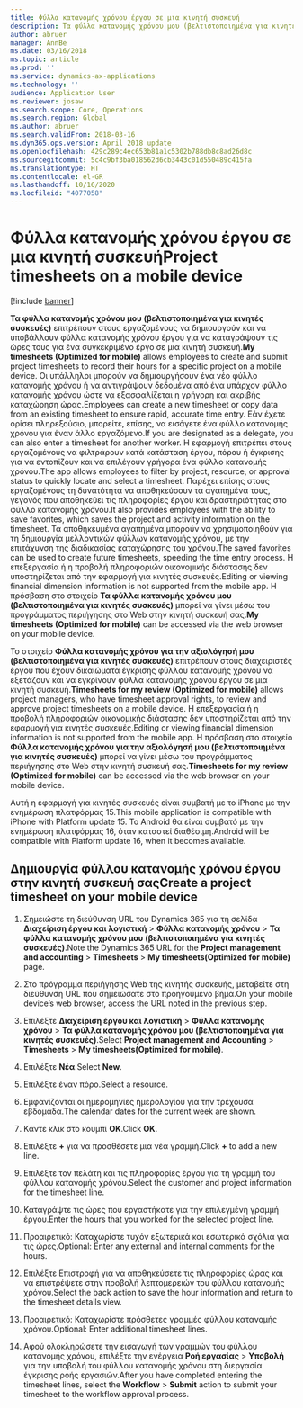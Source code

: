 ```yaml
---
title: Φύλλα κατανομής χρόνου έργου σε μια κινητή συσκευή
description: Τα φύλλα κατανομής χρόνου μου (βελτιστοποιημένα για κινητές συσκευές) επιτρέπουν στους εργαζομένους να δημιουργούν και να υποβάλλουν φύλλα κατανομής χρόνου έργου για να καταγράψουν τις ώρες τους για ένα συγκεκριμένο έργο σε μια κινητή συσκευή.
author: abruer
manager: AnnBe
ms.date: 03/16/2018
ms.topic: article
ms.prod: ''
ms.service: dynamics-ax-applications
ms.technology: ''
audience: Application User
ms.reviewer: josaw
ms.search.scope: Core, Operations
ms.search.region: Global
ms.author: abruer
ms.search.validFrom: 2018-03-16
ms.dyn365.ops.version: April 2018 update
ms.openlocfilehash: 429c289c4ec653b81a1c5302b788db8c8ad26d8c
ms.sourcegitcommit: 5c4c9bf3ba018562d6cb3443c01d550489c415fa
ms.translationtype: HT
ms.contentlocale: el-GR
ms.lasthandoff: 10/16/2020
ms.locfileid: "4077058"
---
```

# <a name="project-timesheets-on-a-mobile-device"></a><span data-ttu-id="e0cb9-103">Φύλλα κατανομής χρόνου έργου σε μια κινητή συσκευή</span><span class="sxs-lookup"><span data-stu-id="e0cb9-103">Project timesheets on a mobile device</span></span>

[!include [banner](../includes/banner.md)]

<span data-ttu-id="e0cb9-104">**Τα φύλλα κατανομής χρόνου μου (βελτιστοποιημένα για κινητές συσκευές)** επιτρέπουν στους εργαζομένους να δημιουργούν και να υποβάλλουν φύλλα κατανομής χρόνου έργου για να καταγράψουν τις ώρες τους για ένα συγκεκριμένο έργο σε μια κινητή συσκευή.</span><span class="sxs-lookup"><span data-stu-id="e0cb9-104">**My timesheets (Optimized for mobile)** allows employees to create and submit project timesheets to record their hours for a specific project on a mobile device.</span></span> <span data-ttu-id="e0cb9-105">Οι υπάλληλοι μπορούν να δημιουργήσουν ένα νέο φύλλο κατανομής χρόνου ή να αντιγράψουν δεδομένα από ένα υπάρχον φύλλο κατανομής χρόνου ώστε να εξασφαλίζεται η γρήγορη και ακριβής καταχώρηση ώρας.</span><span class="sxs-lookup"><span data-stu-id="e0cb9-105">Employees can create a new timesheet or copy data from an existing timesheet to ensure rapid, accurate time entry.</span></span> <span data-ttu-id="e0cb9-106">Εάν έχετε ορίσει πληρεξούσιο, μπορείτε, επίσης, να εισάγετε ένα φύλλο κατανομής χρόνου για έναν άλλο εργαζόμενο.</span><span class="sxs-lookup"><span data-stu-id="e0cb9-106">If you are designated as a delegate, you can also enter a timesheet for another worker.</span></span> <span data-ttu-id="e0cb9-107">Η εφαρμογή επιτρέπει στους εργαζομένους να φιλτράρουν κατά κατάσταση έργου, πόρου ή έγκρισης για να εντοπίζουν και να επιλέγουν γρήγορα ένα φύλλο κατανομής χρόνου.</span><span class="sxs-lookup"><span data-stu-id="e0cb9-107">The app allows employees to filter by project, resource, or approval status to quickly locate and select a timesheet.</span></span> <span data-ttu-id="e0cb9-108">Παρέχει επίσης στους εργαζομένους τη δυνατότητα να αποθηκεύσουν τα αγαπημένα τους, γεγονός που αποθηκεύει τις πληροφορίες έργου και δραστηριότητας στο φύλλο κατανομής χρόνου.</span><span class="sxs-lookup"><span data-stu-id="e0cb9-108">It also provides employees with the ability to save favorites, which saves the project and activity information on the timesheet.</span></span> <span data-ttu-id="e0cb9-109">Τα αποθηκευμένα αγαπημένα μπορούν να χρησιμοποιηθούν για τη δημιουργία μελλοντικών φύλλων κατανομής χρόνου, με την επιτάχυνση της διαδικασίας καταχώρησης του χρόνου.</span><span class="sxs-lookup"><span data-stu-id="e0cb9-109">The saved favorites can be used to create future timesheets, speeding the time entry process.</span></span> <span data-ttu-id="e0cb9-110">Η επεξεργασία ή η προβολή πληροφοριών οικονομικής διάστασης δεν υποστηρίζεται από την εφαρμογή για κινητές συσκευές.</span><span class="sxs-lookup"><span data-stu-id="e0cb9-110">Editing or viewing financial dimension information is not supported from the mobile app.</span></span> <span data-ttu-id="e0cb9-111">Η πρόσβαση στο στοιχείο **Τα φύλλα κατανομής χρόνου μου (βελτιστοποιημένα για κινητές συσκευές)** μπορεί να γίνει μέσω του προγράμματος περιήγησης στο Web στην κινητή συσκευή σας.</span><span class="sxs-lookup"><span data-stu-id="e0cb9-111">**My timesheets (Optimized for mobile)** can be accessed via the web browser on your mobile device.</span></span>

<span data-ttu-id="e0cb9-112">Το στοιχείο **Φύλλα κατανομής χρόνου για την αξιολόγησή μου (βελτιστοποιημένα για κινητές συσκευές)** επιτρέπουν στους διαχειριστές έργου που έχουν δικαιώματα έγκρισης φύλλου κατανομής χρόνου να εξετάζουν και να εγκρίνουν φύλλα κατανομής χρόνου έργου σε μια κινητή συσκευή.</span><span class="sxs-lookup"><span data-stu-id="e0cb9-112">**Timesheets for my review (Optimized for mobile)** allows project managers, who have timesheet approval rights, to review and approve project timesheets on a mobile device.</span></span> <span data-ttu-id="e0cb9-113">Η επεξεργασία ή η προβολή πληροφοριών οικονομικής διάστασης δεν υποστηρίζεται από την εφαρμογή για κινητές συσκευές.</span><span class="sxs-lookup"><span data-stu-id="e0cb9-113">Editing or viewing financial dimension information is not supported from the mobile app.</span></span> <span data-ttu-id="e0cb9-114">Η πρόσβαση στο στοιχείο **Φύλλα κατανομής χρόνου για την αξιολόγησή μου (βελτιστοποιημένα για κινητές συσκευές)** μπορεί να γίνει μέσω του προγράμματος περιήγησης στο Web στην κινητή συσκευή σας.</span><span class="sxs-lookup"><span data-stu-id="e0cb9-114">**Timesheets for my review (Optimized for mobile)** can be accessed via the web browser on your mobile device.</span></span>

<span data-ttu-id="e0cb9-115">Αυτή η εφαρμογή για κινητές συσκευές είναι συμβατή με το iPhone με την ενημέρωση πλατφόρμας 15.</span><span class="sxs-lookup"><span data-stu-id="e0cb9-115">This mobile application is compatible with iPhone with Platform update 15.</span></span>
<span data-ttu-id="e0cb9-116">Το Android θα είναι συμβατό με την ενημέρωση πλατφόρμας 16, όταν καταστεί διαθέσιμη.</span><span class="sxs-lookup"><span data-stu-id="e0cb9-116">Android will be compatible with Platform update 16, when it becomes available.</span></span>

## <a name="create-a-project-timesheet-on-your-mobile-device"></a><span data-ttu-id="e0cb9-117">Δημιουργία φύλλου κατανομής χρόνου έργου στην κινητή συσκευή σας</span><span class="sxs-lookup"><span data-stu-id="e0cb9-117">Create a project timesheet on your mobile device</span></span>

1.  <span data-ttu-id="e0cb9-118">Σημειώστε τη διεύθυνση URL του Dynamics 365 για τη σελίδα **Διαχείριση έργου και λογιστική** \> **Φύλλα κατανομής χρόνου** \> **Τα φύλλα κατανομής χρόνου μου (βελτιστοποιημένα για κινητές συσκευές)**.</span><span class="sxs-lookup"><span data-stu-id="e0cb9-118">Note the Dynamics 365 URL for the **Project management and accounting** \> **Timesheets** \> **My timesheets(Optimized for mobile)** page.</span></span>

2.  <span data-ttu-id="e0cb9-119">Στο πρόγραμμα περιήγησης Web της κινητής συσκευής, μεταβείτε στη διεύθυνση URL που σημειώσατε στο προηγούμενο βήμα.</span><span class="sxs-lookup"><span data-stu-id="e0cb9-119">On your mobile device’s web browser, access the URL noted in the previous step.</span></span>
 
3.  <span data-ttu-id="e0cb9-120">Επιλέξτε **Διαχείριση έργου και λογιστική** \> **Φύλλα κατανομής χρόνου** \> **Τα φύλλα κατανομής χρόνου μου (βελτιστοποιημένα για κινητές συσκευές)**.</span><span class="sxs-lookup"><span data-stu-id="e0cb9-120">Select **Project management and Accounting** \> **Timesheets** \> **My timesheets(Optimized for mobile)**.</span></span>

4.  <span data-ttu-id="e0cb9-121">Επιλέξτε **Νέα**.</span><span class="sxs-lookup"><span data-stu-id="e0cb9-121">Select **New**.</span></span>

5.  <span data-ttu-id="e0cb9-122">Επιλέξτε έναν πόρο.</span><span class="sxs-lookup"><span data-stu-id="e0cb9-122">Select a resource.</span></span>

6.  <span data-ttu-id="e0cb9-123">Εμφανίζονται οι ημερομηνίες ημερολογίου για την τρέχουσα εβδομάδα.</span><span class="sxs-lookup"><span data-stu-id="e0cb9-123">The calendar dates for the current week are shown.</span></span>

7.  <span data-ttu-id="e0cb9-124">Κάντε κλικ στο κουμπί **OK**.</span><span class="sxs-lookup"><span data-stu-id="e0cb9-124">Click **OK**.</span></span>

8.  <span data-ttu-id="e0cb9-125">Επιλέξτε **+** για να προσθέσετε μια νέα γραμμή.</span><span class="sxs-lookup"><span data-stu-id="e0cb9-125">Click **+** to add a new line.</span></span>

9.  <span data-ttu-id="e0cb9-126">Επιλέξτε τον πελάτη και τις πληροφορίες έργου για τη γραμμή του φύλλου κατανομής χρόνου.</span><span class="sxs-lookup"><span data-stu-id="e0cb9-126">Select the customer and project information for the timesheet line.</span></span>

10. <span data-ttu-id="e0cb9-127">Καταγράψτε τις ώρες που εργαστήκατε για την επιλεγμένη γραμμή έργου.</span><span class="sxs-lookup"><span data-stu-id="e0cb9-127">Enter the hours that you worked for the selected project line.</span></span>

11. <span data-ttu-id="e0cb9-128">Προαιρετικό: Καταχωρίστε τυχόν εξωτερικά και εσωτερικά σχόλια για τις ώρες.</span><span class="sxs-lookup"><span data-stu-id="e0cb9-128">Optional: Enter any external and internal comments for the hours.</span></span>

12. <span data-ttu-id="e0cb9-129">Επιλέξτε Επιστροφή για να αποθηκεύσετε τις πληροφορίες ώρας και να επιστρέψετε στην προβολή λεπτομερειών του φύλλου κατανομής χρόνου.</span><span class="sxs-lookup"><span data-stu-id="e0cb9-129">Select the back action to save the hour information and return to the timesheet details view.</span></span>

13. <span data-ttu-id="e0cb9-130">Προαιρετικό: Καταχωρίστε πρόσθετες γραμμές φύλλου κατανομής χρόνου.</span><span class="sxs-lookup"><span data-stu-id="e0cb9-130">Optional: Enter additional timesheet lines.</span></span>

14. <span data-ttu-id="e0cb9-131">Αφού ολοκληρώσετε την εισαγωγή των γραμμών του φύλλου κατανομής χρόνου, επιλέξτε την ενέργεια **Ροή εργασίας** \> **Υποβολή** για την υποβολή του φύλλου κατανομής χρόνου στη διεργασία έγκρισης ροής εργασιών.</span><span class="sxs-lookup"><span data-stu-id="e0cb9-131">After you have completed entering the timesheet lines, select the **Workflow** \> **Submit** action to submit your timesheet to the workflow approval process.</span></span>
